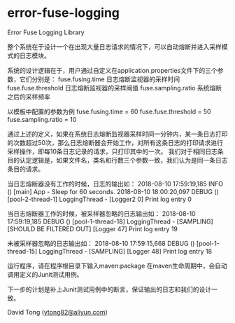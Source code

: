 # error-fuse-logging
Error Fuse Logging Library

整个系统在于设计一个在出现大量日志请求的情况下，可以自动熔断并进入采样模式的日志模块。

系统的设计逻辑在于，用户通过自定义在application.properties文件下的三个参数，它们分别是：
fuse.fusing.time 日志熔断监视器的采样时间
fuse.fuse.threshold 日志熔断监视器的采样阀值
fuse.sampling.ratio 系统熔断之后的采样频率

以模板中配置的参数为例
fuse.fusing.time = 60
fuse.fuse.threshold = 50
fuse.sampling.ratio = 10

通过上述的定义，如果在系统日志熔断监视器采样时间一分钟内，某一条日志打印的次数超过50次，那么日志熔断器会开始工作，对所有这条日志的打印请求进行采样操作，即每10条日志记录的请求，只打印其中的一次。
我们对于相同日志条目的认定逻辑是，如果文件名，类名和行数三个参数一致，我们认为是同一条日志条目的请求。

当日志熔断器没有工作的时候，日志的输出如：
2018-08-10 17:59:19,185 INFO  () [main] App - Sleep for 60 seconds.
2018-08-10 18:00:20,097 DEBUG () [pool-2-thread-1] LoggingThread - [Logger2 0] Print log entry 0

当日志熔断器工作的时候，被采样器忽略的日志输出如：
2018-08-10 17:59:19,185 DEBUG () [pool-1-thread-18] LoggingThread - [SAMPLING][SHOULD BE FILTERED OUT] [Logger 47] Print log entry 19

未被采样器忽略的日志输出如：
2018-08-10 17:59:15,668 DEBUG () [pool-1-thread-15] LoggingThread - [SAMPLING] [Logger 48] Print log entry 18

运行程序，请在程序根目录下输入maven:package
在maven生命周期中，会自动调用定义的Junit测试用例。

下一步的计划是补上Junit测试用例中的断言，保证输出的日志和我们的设计一致。

David Tong (ytong82@aliyun.com)
